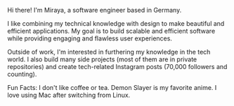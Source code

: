 Hi there! 
I'm Miraya, a software engineer based in Germany.

I like combining my technical knowledge with design to make beautiful and efficient applications. My goal is to build scalable and efficient software while providing engaging and flawless user experiences.

Outside of work, I'm interested in furthering my knowledge in the tech world. I also build many side projects (most of them are in private repositories) and create tech-related Instagram posts (70,000 followers and counting).

Fun Facts:
I don't like coffee or tea.
Demon Slayer is my favorite anime.
I love using Mac after switching from Linux.
